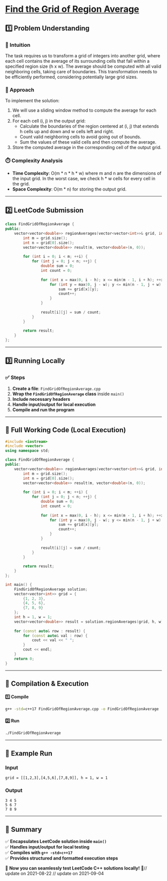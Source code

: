 # **[Find the Grid of Region Average](https://leetcode.com/problems/find-the-grid-of-region-average/description/)**  

## **1️⃣ Problem Understanding**  
### **📌 Intuition**  
The task requires us to transform a grid of integers into another grid, where each cell contains the average of its surrounding cells that fall within a specified region size (h x w). The average should be computed with all valid neighboring cells, taking care of boundaries. This transformation needs to be efficiently performed, considering potentially large grid sizes.

### **🚀 Approach**  
To implement the solution:
1. We will use a sliding window method to compute the average for each cell.
2. For each cell (i, j) in the output grid:
   - Calculate the boundaries of the region centered at (i, j) that extends h cells up and down and w cells left and right.
   - Count valid neighboring cells to avoid going out of bounds.
   - Sum the values of these valid cells and then compute the average.
3. Store the computed average in the corresponding cell of the output grid.

### **⏱️ Complexity Analysis**  
- **Time Complexity**: O(m * n * h * w) where m and n are the dimensions of the input grid. In the worst case, we check h * w cells for every cell in the grid.
- **Space Complexity**: O(m * n) for storing the output grid.

---  

## **2️⃣ LeetCode Submission**  
```cpp
class FindGridOfRegionAverage {
public:
    vector<vector<double>> regionAverages(vector<vector<int>>& grid, int h, int w) {
        int m = grid.size();
        int n = grid[0].size();
        vector<vector<double>> result(m, vector<double>(n, 0));
        
        for (int i = 0; i < m; ++i) {
            for (int j = 0; j < n; ++j) {
                double sum = 0;
                int count = 0;
                
                for (int x = max(0, i - h); x <= min(m - 1, i + h); ++x) {
                    for (int y = max(0, j - w); y <= min(n - 1, j + w); ++y) {
                        sum += grid[x][y];
                        count++;
                    }
                }
                
                result[i][j] = sum / count;
            }
        }
        
        return result;
    }
};  
```  

---  

## **3️⃣ Running Locally**  
### **✅ Steps**  
1. **Create a file**: `FindGridOfRegionAverage.cpp`  
2. **Wrap the `FindGridOfRegionAverage` class** inside `main()`  
3. **Include necessary headers**  
4. **Handle input/output for local execution**  
5. **Compile and run the program**  

---  

## **📝 Full Working Code (Local Execution)**  
```cpp
#include <iostream>
#include <vector>
using namespace std;

class FindGridOfRegionAverage {
public:
    vector<vector<double>> regionAverages(vector<vector<int>>& grid, int h, int w) {
        int m = grid.size();
        int n = grid[0].size();
        vector<vector<double>> result(m, vector<double>(n, 0));
        
        for (int i = 0; i < m; ++i) {
            for (int j = 0; j < n; ++j) {
                double sum = 0;
                int count = 0;
                
                for (int x = max(0, i - h); x <= min(m - 1, i + h); ++x) {
                    for (int y = max(0, j - w); y <= min(n - 1, j + w); ++y) {
                        sum += grid[x][y];
                        count++;
                    }
                }
                
                result[i][j] = sum / count;
            }
        }
        
        return result;
    }
};

int main() {
    FindGridOfRegionAverage solution;
    vector<vector<int>> grid = {
        {1, 2, 3},
        {4, 5, 6},
        {7, 8, 9}
    };
    int h = 1, w = 1;
    vector<vector<double>> result = solution.regionAverages(grid, h, w);
    
    for (const auto& row : result) {
        for (const auto& val : row) {
            cout << val << " ";
        }
        cout << endl;
    }
    return 0;
}  
```  

---  

## **🔧 Compilation & Execution**  
#### **1️⃣ Compile**  
```bash
g++ -std=c++17 FindGridOfRegionAverage.cpp -o FindGridOfRegionAverage
```  

#### **2️⃣ Run**  
```bash
./FindGridOfRegionAverage
```  

---  

## **🎯 Example Run**  
### **Input**  
```
grid = [[1,2,3],[4,5,6],[7,8,9]], h = 1, w = 1
```  
### **Output**  
```
3 4 5 
5 6 7 
7 8 9 
```  

---  

## **📌 Summary**  
✅ **Encapsulates LeetCode solution inside `main()`**  
✅ **Handles input/output for local testing**  
✅ **Compiles with `g++ -std=c++17`**  
✅ **Provides structured and formatted execution steps**  

🚀 **Now you can seamlessly test LeetCode C++ solutions locally!** 🚀// update on 2021-08-22
// update on 2021-09-04
